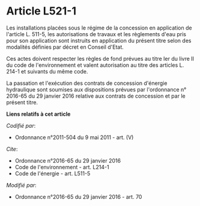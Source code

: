 # Article L521-1

Les installations placées sous le régime de la concession en application de l'article L. 511-5, les autorisations de travaux
et les règlements d'eau pris pour son application sont instruits en application du présent titre selon des modalités définies
par décret en Conseil d'Etat. 

Ces actes doivent respecter les règles de fond prévues au titre Ier du livre II du code de l'environnement et valent
autorisation au titre des articles L. 214-1 et suivants du même code. 

La passation et l'exécution des contrats de concession d'énergie hydraulique sont soumises aux dispositions prévues par
l'ordonnance n° 2016-65 du 29 janvier 2016 relative aux contrats de concession et par le présent titre.

**Liens relatifs à cet article**

_Codifié par_:

  - Ordonnance n°2011-504 du 9 mai 2011 - art. (V)

_Cite_:

  - Ordonnance n°2016-65 du 29 janvier 2016
  - Code de l'environnement - art. L214-1
  - Code de l'énergie - art. L511-5

_Modifié par_:

  - Ordonnance n°2016-65 du 29 janvier 2016 - art. 70
